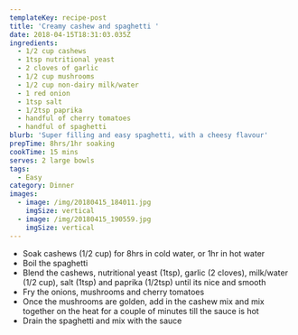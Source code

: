 ```yaml
---
templateKey: recipe-post
title: 'Creamy cashew and spaghetti '
date: 2018-04-15T18:31:03.035Z
ingredients:
  - 1/2 cup cashews
  - 1tsp nutritional yeast
  - 2 cloves of garlic
  - 1/2 cup mushrooms
  - 1/2 cup non-dairy milk/water
  - 1 red onion
  - 1tsp salt
  - 1/2tsp paprika
  - handful of cherry tomatoes
  - handful of spaghetti
blurb: 'Super filling and easy spaghetti, with a cheesy flavour'
prepTime: 8hrs/1hr soaking
cookTime: 15 mins
serves: 2 large bowls
tags:
  - Easy
category: Dinner
images:
  - image: /img/20180415_184011.jpg
    imgSize: vertical
  - image: /img/20180415_190559.jpg
    imgSize: vertical
---
```

* Soak cashews (1/2 cup) for 8hrs in cold water, or 1hr in hot water
* Boil the spaghetti
* Blend the cashews, nutritional yeast (1tsp), garlic (2 cloves), milk/water (1/2 cup), salt (1tsp) and paprika (1/2tsp) until its nice and smooth
* Fry the onions, mushrooms and cherry tomatoes
* Once the mushrooms are golden, add in the cashew mix and mix together on the heat for a couple of minutes till the sauce is hot
* Drain the spaghetti and mix with the sauce
